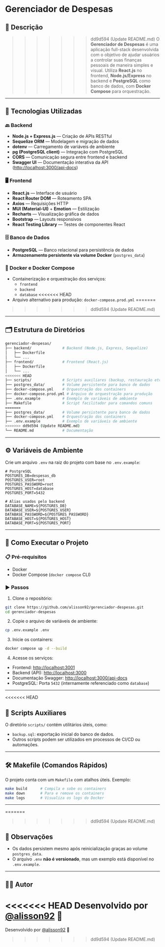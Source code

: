 # Gerenciador de Despesas

## 📌 Descrição

>>>>>>> dd9d594 (Update README.md)
O **Gerenciador de Despesas** é uma aplicação full-stack desenvolvida com o objetivo de ajudar usuários a controlar suas finanças pessoais de maneira simples e visual. Utiliza **React.js** no frontend, **Node.js/Express** no backend e **PostgreSQL** como banco de dados, com **Docker Compose** para orquestração.

---

## 🧰 Tecnologias Utilizadas

### 🔙 Backend
- **Node.js + Express.js** — Criação de APIs RESTful
- **Sequelize ORM** — Modelagem e migração de dados
- **dotenv** — Carregamento de variáveis de ambiente
- **pg (PostgreSQL client)** — Integração com PostgreSQL
- **CORS** — Comunicação segura entre frontend e backend
- **Swagger UI** — Documentação interativa da API ([http://localhost:3000/api-docs](http://localhost:3000/api-docs))

### 🖥️ Frontend
- **React.js** — Interface de usuário
- **React Router DOM** — Roteamento SPA
- **Axios** — Requisições HTTP
- **MUI (Material-UI)** + **Emotion** — Estilização
- **Recharts** — Visualização gráfica de dados
- **Bootstrap** — Layouts responsivos
- **React Testing Library** — Testes de componentes React

### 🗄️ Banco de Dados
- **PostgreSQL** — Banco relacional para persistência de dados
- **Armazenamento persistente via volume Docker** (`postgres_data`)

### 🐳 Docker e Docker Compose
- Containerização e orquestração dos serviços:
  - `frontend`
  - `backend`
  - `database`
<<<<<<< HEAD
- Arquivo alternativo para produção: `docker-compose.prod.yml`
=======
>>>>>>> dd9d594 (Update README.md)

---

## 🗂️ Estrutura de Diretórios

```bash
gerenciador-despesas/
├── backend/              # Backend (Node.js, Express, Sequelize)
│   ├── Dockerfile
│   └── ...
├── frontend/             # Frontend (React.js)
│   ├── Dockerfile
│   └── ...
<<<<<<< HEAD
├── scripts/              # Scripts auxiliares (backup, restauração etc.)
├── postgres_data/        # Volume persistente para banco de dados
├── docker-compose.yml    # Orquestração dos containers
├── docker-compose.prod.yml # Arquivo de orquestração para produção
├── .env.example          # Exemplo de variáveis de ambiente
├── Makefile              # Script facilitador para comandos comuns
=======
├── postgres_data/        # Volume persistente para banco de dados
├── docker-compose.yml    # Orquestração dos containers
├── .env.example          # Exemplo de variáveis de ambiente
>>>>>>> dd9d594 (Update README.md)
└── README.md             # Documentação
```

---

## ⚙️ Variáveis de Ambiente

Crie um arquivo `.env` na raiz do projeto com base no `.env.example`:

```dotenv
# PostgreSQL
POSTGRES_DB=despesas_db
POSTGRES_USER=root
POSTGRES_PASSWORD=root
POSTGRES_HOST=database
POSTGRES_PORT=5432

# Alias usados pelo backend
DATABASE_NAME=${POSTGRES_DB}
DATABASE_USER=${POSTGRES_USER}
DATABASE_PASSWORD=${POSTGRES_PASSWORD}
DATABASE_HOST=${POSTGRES_HOST}
DATABASE_PORT=${POSTGRES_PORT}
```

---

## 🚀 Como Executar o Projeto

### 📋 Pré-requisitos
- Docker
- Docker Compose (`docker compose` CLI)

### ▶️ Passos

1. Clone o repositório:

```bash
git clone https://github.com/alisson92/gerenciador-despesas.git
cd gerenciador-despesas
```

2. Copie o arquivo de variáveis de ambiente:

```bash
cp .env.example .env
```

3. Inicie os containers:

```bash
docker compose up -d --build
```

4. Acesse os serviços:

- Frontend: [http://localhost:3001](http://localhost:3001)
- Backend (API): [http://localhost:3000](http://localhost:3000)
- Documentação Swagger: [http://localhost:3000/api-docs](http://localhost:3000/api-docs)
- PostgreSQL: Porta `5432` (internamente referenciado como `database`)

---

<<<<<<< HEAD
## 📂 Scripts Auxiliares

O diretório `scripts/` contém utilitários úteis, como:

- `backup.sql`: exportação inicial do banco de dados.
- Outros scripts podem ser utilizados em processos de CI/CD ou automações.

---

## 🛠️ Makefile (Comandos Rápidos)

O projeto conta com um `Makefile` com atalhos úteis. Exemplo:

```bash
make build      # Compila e sobe os containers
make down       # Para e remove os containers
make logs       # Visualiza os logs do Docker
```

---

=======
>>>>>>> dd9d594 (Update README.md)
## 📌 Observações

- Os dados persistem mesmo após reinicialização graças ao volume `postgres_data`.
- O arquivo `.env` **não é versionado**, mas um exemplo está disponível no `.env.example`.

---

## 🧑‍💻 Autor

<<<<<<< HEAD
Desenvolvido por [@alisson92](https://github.com/alisson92) 🚀
=======
Desenvolvido por [@alisson92](https://github.com/alisson92) 🚀  
>>>>>>> dd9d594 (Update README.md)
